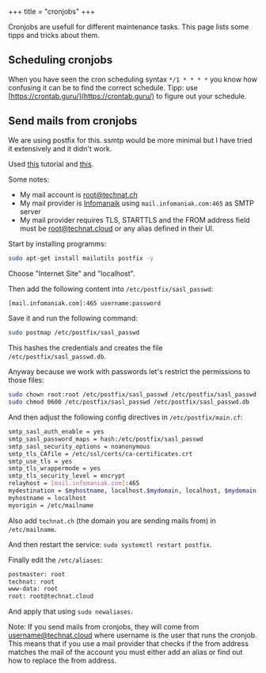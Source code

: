 +++
title =  "cronjobs"
+++

Cronjobs are usefull for different maintenance tasks. This page lists some tipps and tricks about them.

## Scheduling cronjobs

When you have seen the cron scheduling syntax `*/1 * * * *` you know how confusing it can be to find the correct schedule. Tipp: use [https://crontab.guru/](https://crontab.guru/) to figure out your schedule.

## Send mails from cronjobs

We are using postfix for this. ssmtp would be more minimal but I have tried it extensively and it didn't work.

Used [this](https://devanswers.co/postfix-external-smtp-server/) tutorial and [this](https://devanswers.co/postfix-statusbounced-unknown-user-user/).

Some notes:

- My mail account is root@technat.ch
- My mail provider is [Infomanaik](https://www.infomaniak.com/en) using `mail.infomaniak.com:465` as SMTP server
- My mail provider requires TLS, STARTTLS and the FROM address field must be root@technat.cloud or any alias defined in their UI.

Start by installing programms:

```bash
sudo apt-get install mailutils postfix -y
```

Choose "Internet Site" and "localhost".

Then add the following content into `/etc/postfix/sasl_passwd`:

```bash
[mail.infomaniak.com]:465 username:password
```

Save it and run the following command:

```bash
sudo postmap /etc/postfix/sasl_passwd
```

This hashes the credentials and creates the file `/etc/postfix/sasl_passwd.db`.

Anyway because we work with passwords let's restrict the permissions to those files:

```bash
sudo chown root:root /etc/postfix/sasl_passwd /etc/postfix/sasl_passwd.db
sudo chmod 0600 /etc/postfix/sasl_passwd /etc/postfix/sasl_passwd.db
```

And then adjust the following config directives in `/etc/postfix/main.cf`:

```bash
smtp_sasl_auth_enable = yes
smtp_sasl_password_maps = hash:/etc/postfix/sasl_passwd
smtp_sasl_security_options = noanonymous
smtp_tls_CAfile = /etc/ssl/certs/ca-certificates.crt
smtp_use_tls = yes
smtp_tls_wrappermode = yes
smtp_tls_security_level = encrypt
relayhost = [mail.infomaniak.com]:465
mydestination = $myhostname, localhost.$mydomain, localhost, $mydomain
myhostname = localhost
myorigin = /etc/mailname
```

Also add `technat.ch` (the domain you are sending mails from) in `/etc/mailname`.

And then restart the service: `sudo systemctl restart postfix`.

Finally edit the `/etc/aliases`:

```bash
postmaster: root
technat: root
www-data: root
root: root@technat.cloud
```

And apply that using `sudo newaliases`.

Note: If you send mails from cronjobs, they will come from username@technat.cloud where username is the user that runs the cronjob. This means that if you use a mail provider that checks if the from address matches the mail of the account you must either add an alias or find out how to replace the from address.
